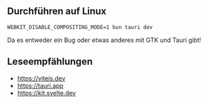 ## Durchführen auf Linux

```
WEBKIT_DISABLE_COMPOSITING_MODE=1 bun tauri dev
```

Da es entweder ein Bug oder etwas anderes mit GTK und Tauri gibt!

## Leseempfählungen

- https://vitejs.dev
- https://tauri.app
- https://kit.svelte.dev
